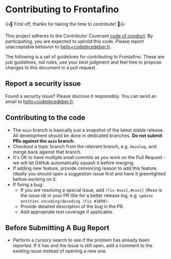 # Contributing to Frontafino

:+1::tada: First off, thanks for taking the time to contribute! :tada::+1:

This project adheres to the Contributor Covenant [code of conduct](CODE_OF_CONDUCT.md).
By participating, you are expected to uphold this code. Please report unacceptable
behavior to hello+code@cedeber.fr.

The following is a set of guidelines for contributing to Frontafino.
These are just guidelines, not rules, use your best judgment and feel free to
propose changes to this document in a pull request.

## Report a security issue

Found a security issue? Please disclose it responsibly. You can send an email to
hello+code@cedeber.fr.

## Contributing to the code

-   The `main` branch is basically just a snapshot of the latest stable release.
    All development should be done in dedicated branches. **Do not submit PRs against
    the `main` branch.**
-   Checkout a topic branch from the relevant branch, e.g. `develop`, and merge back
    against that branch.
-   It's OK to have multiple small commits as you work on the Pull Request - we will
    let GitHub automatically squash it before merging.
-   If adding new feature, provide convincing reason to add this feature. Ideally
    you should open a suggestion issue first and have it greenlighted before working on it.
-   If fixing a bug:
    -   If you are resolving a special issue, add `(fix #xxx[,#xxx])` (#xxx is the issue id)
        in your PR title for a better release log, e.g. `update entities encoding/decoding (fix #3899)`.
    -   Provide detailed description of the bug in the PR.
    -   Add appropriate test coverage if applicable.

## Before Submitting A Bug Report

-   Perform a cursory search to see if the problem has already been reported.
    If it has and the issue is still open, add a comment to the existing issue instead
    of opening a new one.
